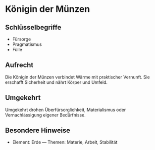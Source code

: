 # Königin der Münzen

## Schlüsselbegriffe
- Fürsorge
- Pragmatismus
- Fülle

## Aufrecht
Die Königin der Münzen verbindet Wärme mit praktischer Vernunft. Sie erschafft Sicherheit und nährt Körper und Umfeld.

## Umgekehrt
Umgekehrt drohen Überfürsorglichkeit, Materialismus oder Vernachlässigung eigener Bedürfnisse.

## Besondere Hinweise
- Element: Erde — Themen: Materie, Arbeit, Stabilität
